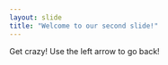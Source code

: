 ```yaml
---
layout: slide
title: "Welcome to our second slide!"
---
```

Get crazy!
Use the left arrow to go back!
